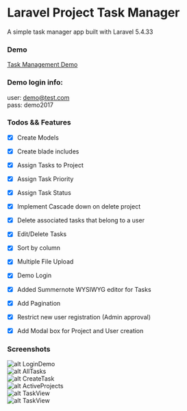 # Laravel Project Task Manager

A simple task manager app built with Laravel 5.4.33


### Demo
[Task Management Demo](http://taskmanager.juancadima.com/)


### Demo login info:
user: demo@test.com <br/>
pass: demo2017


### Todos && Features
* [X] Create Models
* [X] Create blade includes
* [X] Assign Tasks to Project
* [X] Assign Task Priority
* [X] Assign Task Status
* [X] Implement Cascade down on delete project
* [X] Delete associated tasks that belong to a user
* [X] Edit/Delete Tasks
* [X] Sort by column
* [X] Multiple File Upload
* [X] Demo Login
* [X] Added Summernote WYSIWYG editor for Tasks
* [X] Add Pagination
* [X] Restrict new user registration (Admin approval)
* [X] Add Modal box for Project and User creation


### Screenshots

![alt LoginDemo](http://juancadima.com/wp-content/uploads/login.jpg)
<br/>
![alt AllTasks](http://juancadima.com/wp-content/uploads/alltasks.jpg)
<br/>
![alt CreateTask](http://juancadima.com/wp-content/uploads/createtask.jpg)
<br/>
![alt ActiveProjects](http://juancadima.com/wp-content/uploads/listofactiveprojects.jpg)
<br/>
![alt TaskView](http://juancadima.com/wp-content/uploads/users.png)
<br>
![alt TaskView](http://juancadima.com/wp-content/uploads/newuser.png)